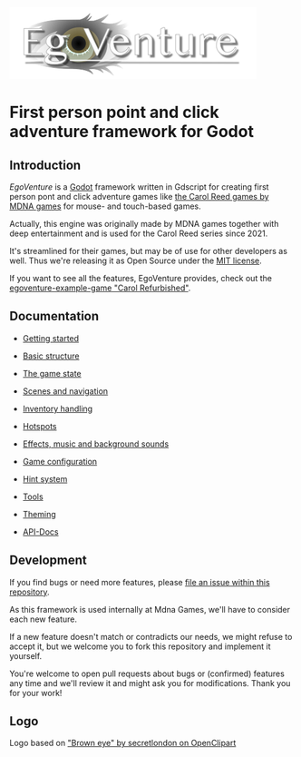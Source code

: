 ![EgoVenture logo](docs/images/logo.png)

# First person point and click adventure framework for Godot

## Introduction

*EgoVenture* is a [Godot](https://godotengine.org) framework written in Gdscript for creating first person pont and click adventure games like [the Carol Reed games by MDNA games](https://mdna-games.com/) for mouse- and touch-based games.

Actually, this engine was originally made by MDNA games together with deep entertainment and is used for the Carol Reed series since 2021.

It's streamlined for their games, but may be of use for other developers as well. Thus we're releasing it as Open Source under the [MIT license](LICENSE).

If you want to see all the features, EgoVenture provides, check out the [egoventure-example-game "Carol Refurbished"](https://github.com/deep-entertainment/egoventure-example-game).

## Documentation

* [Getting started](docs/getting_started.md)

* [Basic structure](docs/structure.md)

* [The game state](docs/state.md)

* [Scenes and navigation](docs/scenes.md)

* [Inventory handling](docs/inventory.md)

* [Hotspots](docs/hotspots.md)

* [Effects, music and background sounds](docs/sound.md)

* [Game configuration](docs/configuration.md)

* [Hint system](docs/hints.md)

* [Tools](docs/tools.md)

* [Theming](docs/theming.md)

* [API-Docs](docs/api)

## Development

If you find bugs or need more features, please [file an issue within this repository](https://github.com/deep-entertainment/egoventure/issues). 

As this framework is used internally at Mdna Games, we'll have to consider each new feature.

If a new feature doesn't match or contradicts our needs, we might refuse to accept it, but we welcome you to fork this repository and implement it yourself.

You're welcome to open pull requests about bugs or (confirmed) features any time and we'll review it and might ask you for modifications. Thank you for your work!

## Logo

Logo based on ["Brown eye" by secretlondon on OpenClipart](https://openclipart.org/detail/27539/brown-eye)
